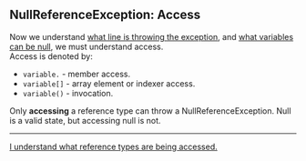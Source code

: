 ## NullReferenceException: Access
Now we understand [what line is throwing the exception](Stack%20Trace.md), and [what variables can be null](Reference%20Types.md), we must understand access.  
Access is denoted by:
- `variable.`  - member access.
- `variable[]` - array element or indexer access.
- `variable()` - invocation.

Only **accessing** a reference type can throw a NullReferenceException. Null is a valid state, but accessing null is not.

---  

[I understand what reference types are being accessed.](Debugging.md)
